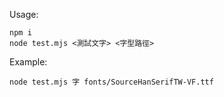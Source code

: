 Usage:

```
npm i
node test.mjs <測試文字> <字型路徑>
```

Example:

```
node test.mjs 字 fonts/SourceHanSerifTW-VF.ttf
```
